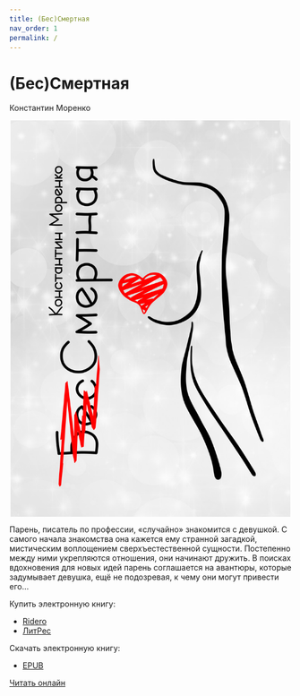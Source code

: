 ```yaml
---
title: (Бес)Смертная
nav_order: 1
permalink: /
---
```


# (Бес)Смертная

Константин Моренко

<img style="display: block; margin: 0 auto; max-width: 500px; max-height: 80vh" src="cover/cover.svg.png">

Парень, писатель по профессии, «случайно» знакомится с девушкой. С
самого начала знакомства она кажется ему странной загадкой,
мистическим воплощением сверхъестественной сущности. Постепенно между
ними укрепляются отношения, они начинают дружить. В поисках
вдохновения для новых идей парень соглашается на авантюры, которые
задумывает девушка, ещё не подозревая, к чему они могут привести его…

Купить электронную книгу:
- [Ridero](https://ridero.ru/books/bes_smertnaya/)
- [ЛитРес](https://www.litres.ru/maks-knopka/bes-smertnaya-misticheskiy-eroticheskiy-roman/)

Скачать электронную книгу:
- [EPUB](pub/morenko-k-immortal.epub)

<a href="{{ site.baseurl }}{% link prologue.md %}">Читать онлайн</a>
